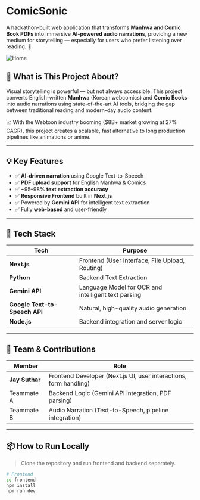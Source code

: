 # ComicSonic

A hackathon-built web application that transforms **Manhwa and Comic Book PDFs** into immersive **AI-powered audio narrations**, providing a new medium for storytelling — especially for users who prefer listening over reading. 🚀

![Home](https://github.com/user-attachments/assets/94581c91-8a31-4401-880b-467c31a0da83)


## 📖 What is This Project About?

Visual storytelling is powerful — but not always accessible. This project converts English-written **Manhwa** (Korean webcomics) and **Comic Books** into audio narrations using state-of-the-art AI tools, bridging the gap between traditional reading and modern-day audio content.

📈 With the Webtoon industry booming ($8B+ market growing at 27% CAGR), this project creates a scalable, fast alternative to long production pipelines like animations or anime.

---

## 💡 Key Features

- ✅ **AI-driven narration** using Google Text-to-Speech
- ✅ **PDF upload support** for English Manhwa & Comics
- ✅ ~95–98% **text extraction accuracy**
- ✅ **Responsive Frontend** built in **Next.js**
- ✅ Powered by **Gemini API** for intelligent text extraction
- ✅ Fully **web-based** and user-friendly

---

## 🧩 Tech Stack

| Tech | Purpose |
|------|---------|
| **Next.js** | Frontend (User Interface, File Upload, Routing) |
| **Python** | Backend Text Extraction |
| **Gemini API** | Language Model for OCR and intelligent text parsing |
| **Google Text-to-Speech API** | Natural, high-quality audio generation |
| **Node.js** | Backend integration and server logic |

---

## 👥 Team & Contributions

| Member | Role |
|--------|------|
| **Jay Suthar** | Frontend Developer (Next.js UI, user interactions, form handling) |
| Teammate A | Backend Logic (Gemini API integration, PDF parsing) |
| Teammate B | Audio Narration (Text-to-Speech, pipeline integration) |

---

## 📦 How to Run Locally

> Clone the repository and run frontend and backend separately.

```bash
# Frontend
cd frontend
npm install
npm run dev
